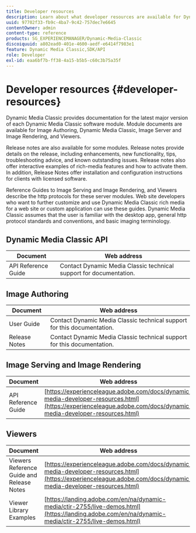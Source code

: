 ```yaml
---
title: Developer resources
description: Learn about what developer resources are available for Dynamic Media.
uuid: 97702f33-fb9c-4ba7-9c42-757dec7e6645
contentOwner: admin
content-type: reference
products: SG_EXPERIENCEMANAGER/Dynamic-Media-Classic
discoiquuid: a802ead0-401e-4600-aedf-e6414f7983e1
feature: Dynamic Media Classic,SDK/API
role: Developer
exl-id: eaa6bf7b-ff38-4a15-b5b5-c60c3b75a35f
---
```

# Developer resources {#developer-resources}

Dynamic Media Classic provides documentation for the latest major version of each Dynamic Media Classic software module. Module documents are available for Image Authoring, Dynamic Media Classic, Image Server and Image Rendering, and Viewers.

Release notes are also available for some modules. Release notes provide details on the release, including enhancements, new functionality, tips, troubleshooting advice, and known outstanding issues. Release notes also offer interactive examples of rich-media features and how to activate them. In addition, Release Notes offer installation and configuration instructions for clients with licensed software.

Reference Guides to Image Serving and Image Rendering, and Viewers describe the http protocols for these server modules. Web site developers who want to further customize and use Dynamic Media Classic rich media for a web site or custom application can use these guides. Dynamic Media Classic assumes that the user is familiar with the desktop app, general http protocol standards and conventions, and basic imaging terminology.

## Dynamic Media Classic API

| Document | Web address |
| --- | --- |
| API Reference Guide | Contact Dynamic Media Classic technical support for documentation. |

## Image Authoring

| Document| Web address |
| --- | --- |
| User Guide | Contact Dynamic Media Classic technical support for this documentation. |
| Release Notes | Contact Dynamic Media Classic technical support for this documentation. |

## Image Serving and Image Rendering

| Document |Web address |
| --- | --- |
| API Reference Guide | [https://experienceleague.adobe.com/docs/dynamic-media-developer-resources.html](https://experienceleague.adobe.com/docs/dynamic-media-developer-resources.html)|

## Viewers

| Document | Web address|
| --- | --- |
| Viewers Reference Guide and Release Notes | [https://experienceleague.adobe.com/docs/dynamic-media-developer-resources.html](https://experienceleague.adobe.com/docs/dynamic-media-developer-resources.html) |
| Viewer Library Examples | [https://landing.adobe.com/en/na/dynamic-media/ctir-2755/live-demos.html](https://landing.adobe.com/en/na/dynamic-media/ctir-2755/live-demos.html) |


<!-- 

**Web-to-Print**

|Document|Web address|
|--- |--- |
|Reference Guide|[https://www.adobe.com/go/learn_s7_webtoprint_en](https://www.adobe.com/go/learn_s7_webtoprint_en)| 

-->
